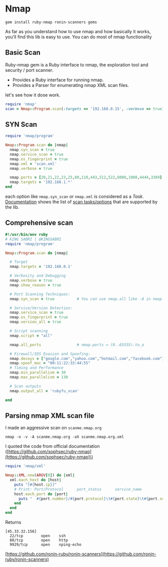 # Nmap

```text
gem install ruby-nmap ronin-scanners gems
```

As far as you understand how to use nmap and how basically it works, you'll find this lib is easy to use. You can do most of nmap functionality

## Basic Scan

Ruby-nmap gem is a Ruby interface to nmap, the exploration tool and security / port scanner.

* Provides a Ruby interface for running nmap.
* Provides a Parser for enumerating nmap XML scan files.

let's see how it dose work.

```ruby
require 'nmap'
scan = Nmap::Program.scan(:targets => '192.168.0.15', :verbose => true)
```

## SYN Scan

```ruby
require 'nmap/program'

Nmap::Program.scan do |nmap|
  nmap.syn_scan = true
  nmap.service_scan = true
  nmap.os_fingerprint = true
  nmap.xml = 'scan.xml'
  nmap.verbose = true

  nmap.ports = [20,21,22,23,25,80,110,443,512,522,8080,1080,4444,3389]
  nmap.targets = '192.168.1.*'
end
```

each option like `nmap.syn_scan` or `nmap.xml` is considered as a _Task_. [Documentation](http://www.rubydoc.info/gems/ruby-nmap/frames) shows the list of [scan tasks/options](http://www.rubydoc.info/gems/ruby-nmap/Nmap/Task) that are supported by the lib.

## Comprehensive scan

```ruby
#!/usr/bin/env ruby
# KING SABRI | @KINGSABRI
require 'nmap/program'

Nmap::Program.scan do |nmap|

  # Target
  nmap.targets = '192.168.0.1'

  # Verbosity and Debugging
  nmap.verbose = true
  nmap.show_reason = true

  # Port Scanning Techniques:
  nmap.syn_scan = true          # You can use nmap.all like -A in nmap

  # Service/Version Detection:
  nmap.service_scan = true
  nmap.os_fingerprint = true
  nmap.version_all = true

  # Script scanning
  nmap.script = "all"

  nmap.all_ports                # nmap.ports = (0..65535).to_a

  # Firewall/IDS Evasion and Spoofing:
  nmap.decoys = ["google.com","yahoo.com","hotmail.com","facebook.com"]
  nmap.spoof_mac = "00:11:22:33:44:55"
  # Timing and Performance
  nmap.min_parallelism = 30
  nmap.max_parallelism = 130

  # Scan outputs
  nmap.output_all = 'rubyfu_scan'

end
```

## Parsing nmap XML scan file

I made an aggressive scan on `scanme.nmap.org`

```text
nmap -n -v -A scanme.nmap.org -oX scanme.nmap.org.xml
```

I quoted the code from official documentation \([https://github.com/sophsec/ruby-nmap](https://github.com/sophsec/ruby-nmap)\)

```ruby
require 'nmap/xml'

Nmap::XML.new(ARGV[0]) do |xml|
  xml.each_host do |host|
    puts "[#{host.ip}]"
    # Print: Port/Protocol      port_status      service_name
    host.each_port do |port|
      puts "  #{port.number}/#{port.protocol}\t#{port.state}\t#{port.service}"
    end
  end
end
```

Returns

```text
[45.33.32.156]
  22/tcp        open    ssh
  80/tcp        open    http
  9929/tcp      open    nping-echo
```

[https://github.com/ronin-ruby/ronin-scanners](https://github.com/ronin-ruby/ronin-scanners)

